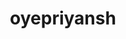 ---
title: oyepriyansh
github: https://github.com/oyepriyansh
mode: light
transition: 3s
archetype:
- Innovative
- Little Bit of Everything
- Editor’s Choice
---